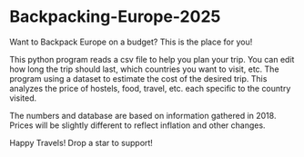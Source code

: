 # Backpacking-Europe-2025

Want to Backpack Europe on a budget?
This is the place for you!

This python program reads a csv file to help you plan your trip.
You can edit how long the trip should last, which countries you want to visit, etc.
The program using a dataset to estimate the cost of the desired trip.
This analyzes the price of hostels, food, travel, etc. each specific to the country visited.


The numbers and database are based on information gathered in 2018. Prices will be slightly different to reflect inflation and other changes.

Happy Travels! Drop a star to support!
